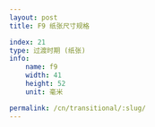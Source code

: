 ```yaml
---
layout: post
title: F9 纸张尺寸规格

index: 21
type: 过渡时期 (纸张)
info:
    name: f9
    width: 41
    height: 52
    unit: 毫米

permalink: /cn/transitional/:slug/
---
```



